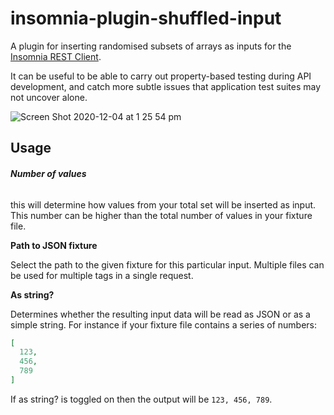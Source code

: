 # insomnia-plugin-shuffled-input

A plugin for inserting randomised subsets of arrays as inputs for the [Insomnia REST Client](https://insomnia.rest/).

It can be useful to be able to carry out property-based testing during API development, and catch more subtle issues that application test suites may not uncover alone.

![Screen Shot 2020-12-04 at 1 25 54 pm](https://user-images.githubusercontent.com/30610148/101113805-4512ee80-3634-11eb-843d-05ef4234546c.png)

## Usage

###### **Number of values** 

this will determine how values from your total set will be inserted as input. This number can be higher than the total number of values in your fixture file.

**Path to JSON fixture**

Select the path to the given fixture for this particular input. Multiple files can be used for multiple tags in a single request.

**As string?**

Determines whether the resulting input data will be read as JSON or as a simple string. For instance if your fixture file contains a series of numbers:

```json
[
  123,
  456,
  789
]
```

If as string? is toggled on then the output will be `123, 456, 789`.

